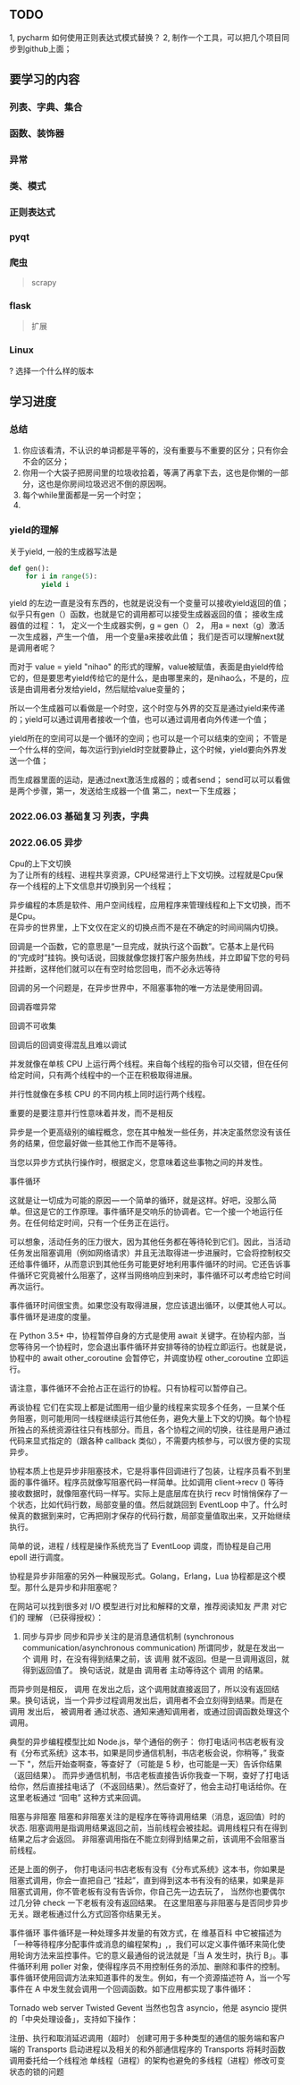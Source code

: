 ## TODO
1, pycharm 如何使用正则表达式模式替换？
2, 制作一个工具，可以把几个项目同步到github上面；

## 要学习的内容
### 列表、字典、集合  

### 函数、装饰器

### 异常 

### 类、模式

### 正则表达式  

### pyqt

### 爬虫
> scrapy

### flask
> 扩展

### Linux
? 选择一个什么样的版本  





## 学习进度 
### 总结
1. 你应该看清，不认识的单词都是平等的，没有重要与不重要的区分；只有你会不会的区分；  
2. 你用一个大袋子把房间里的垃圾收拾着，等满了再拿下去，这也是你懒的一部分，这也是你房间垃圾迟迟不倒的原因啊。
3. 每个while里面都是一另一个时空；
4. 


### yield的理解

关于yield, 一般的生成器写法是
```python
def gen():
    for i in range(5):
        yield i 

```
yield 的左边一直是没有东西的，也就是说没有一个变量可以接收yield返回的值；似乎只有gen（）函数，也就是它的调用都可以接受生成器返回的值；
接收生成器值的过程：
1， 定义一个生成器实例，g = gen（） 
2， 用a = next（g）激活一次生成器，产生一个值， 用一个变量a来接收此值；
我们是否可以理解next就是调用者呢？

而对于 value = yield "nihao" 的形式的理解，value被赋值，表面是由yield传给它的，但是要思考yield传给它的是什么，是由哪里来的，是nihao么，不是的，应该是由调用者分发给yield，然后赋给value变量的；

所以一个生成器可以看做是一个时空，这个时空与外界的交互是通过yield来传递的；yield可以通过调用者接收一个值，也可以通过调用者向外传递一个值；

yield所在的空间可以是一个循环的空间；也可以是一个可以结束的空间；
不管是一个什么样的空间，每次运行到yield时空就要静止，这个时候，yield要向外界发送一个值；

而生成器里面的运动，是通过next激活生成器的；或者send；
send可以可以看做是两个步骤，第一，发送给生成器一个值 第二，next一下生成器；
   


### 2022.06.03 基础复习 列表，字典

### 2022.06.05 异步

Cpu的上下文切换  
为了让所有的线程、进程共享资源，CPU经常进行上下文切换。过程就是Cpu保存一个线程的上下文信息并切换到另一个线程；

异步编程的本质是软件、用户空间线程，应用程序来管理线程和上下文切换，而不是Cpu。  
在异步的世界里，上下文仅在定义的切换点而不是在不确定的时间间隔内切换。  

回调是一个函数，它的意思是“一旦完成，就执行这个函数”。它基本上是代码的“完成时”挂钩。换句话说，回拨就像您拨打客户服务热线，并立即留下您的号码并挂断，这样他们就可以在有空时给您回电，而不必永远等待

回调的另一个问题是，在异步世界中，不阻塞事物的唯一方法是使用回调。

回调吞噬异常

回调不可收集

回调后的回调变得混乱且难以调试

并发就像在单核 CPU 上运行两个线程。来自每个线程的指令可以交错，但在任何给定时间，只有两个线程中的一个正在积极取得进展。

并行性就像在多核 CPU 的不同内核上同时运行两个线程。

重要的是要注意并行性意味着并发，而不是相反

异步是一个更高级别的编程概念，您在其中触发一些任务，并决定虽然您没有该任务的结果，但您最好做一些其他工作而不是等待。

当您以异步方式执行操作时，根据定义，您意味着这些事物之间的并发性。

事件循环

这就是让一切成为可能的原因 — 一个简单的循环，就是这样。好吧，没那么简单。但这是它的工作原理。事件循环是交响乐的协调者。它一个接一个地运行任务。在任何给定时间，只有一个任务正在运行。

可以想象，活动任务的压力很大，因为其他任务都在等待轮到它们。因此，当活动任务发出阻塞调用（例如网络请求）并且无法取得进一步进展时，它会将控制权交还给事件循环，从而意识到其他任务可能更好地利用事件循环的时间。它还告诉事件循环它究竟被什么阻塞了，这样当网络响应到来时，事件循环可以考虑给它时间再次运行。

事件循环时间很宝贵。如果您没有取得进展，您应该退出循环，以便其他人可以。事件循环是进度的度量。

在 Python 3.5+ 中，协程暂停自身的方式是使用 await 关键字。在协程内部，当您等待另一个协程时，您会退出事件循环并安排等待的协程立即运行。也就是说，协程中的 await other_coroutine 会暂停它，并调度协程 other_coroutine 立即运行。

请注意，事件循环不会抢占正在运行的协程。只有协程可以暂停自己。

再谈协程
它们在实现上都是试图用一组少量的线程来实现多个任务，一旦某个任务阻塞，则可能用同一线程继续运行其他任务，避免大量上下文的切换。每个协程所独占的系统资源往往只有栈部分。而且，各个协程之间的切换，往往是用户通过代码来显式指定的（跟各种 callback 类似），不需要内核参与，可以很方便的实现异步。

协程本质上也是异步非阻塞技术，它是将事件回调进行了包装，让程序员看不到里面的事件循环。程序员就像写阻塞代码一样简单。比如调用 client->recv () 等待接收数据时，就像阻塞代码一样写。实际上是底层库在执行 recv 时悄悄保存了一个状态，比如代码行数，局部变量的值。然后就跳回到 EventLoop 中了。什么时候真的数据到来时，它再把刚才保存的代码行数，局部变量值取出来，又开始继续执行。

简单的说，进程 / 线程是操作系统充当了 EventLoop 调度，而协程是自己用 epoll 进行调度。

协程是异步非阻塞的另外一种展现形式。Golang，Erlang，Lua 协程都是这个模型。那什么是异步和非阻塞呢？

在网站可以找到很多对 I/O 模型进行对比和解释的文章，推荐阅读知友 严肃 对它们的 理解 （已获得授权）：

1. 同步与异步 同步和异步关注的是消息通信机制 (synchronous communication/asynchronous communication) 所谓同步，就是在发出一个 调用 时，在没有得到结果之前，该 调用 就不返回。但是一旦调用返回，就得到返回值了。 换句话说，就是由 调用者 主动等待这个 调用 的结果。

而异步则是相反， 调用 在发出之后，这个调用就直接返回了，所以没有返回结果。换句话说，当一个异步过程调用发出后，调用者不会立刻得到结果。而是在 调用 发出后， 被调用者 通过状态、通知来通知调用者，或通过回调函数处理这个调用。

典型的异步编程模型比如 Node.js，举个通俗的例子： 你打电话问书店老板有没有《分布式系统》这本书，如果是同步通信机制，书店老板会说，你稍等，” 我查一下 "，然后开始查啊查，等查好了（可能是 5 秒，也可能是一天）告诉你结果（返回结果）。 而异步通信机制，书店老板直接告诉你我查一下啊，查好了打电话给你，然后直接挂电话了（不返回结果）。然后查好了，他会主动打电话给你。在这里老板通过 “回电” 这种方式来回调。

阻塞与非阻塞 阻塞和非阻塞关注的是程序在等待调用结果（消息，返回值）时的状态.
阻塞调用是指调用结果返回之前，当前线程会被挂起。调用线程只有在得到结果之后才会返回。 非阻塞调用指在不能立刻得到结果之前，该调用不会阻塞当前线程。

还是上面的例子， 你打电话问书店老板有没有《分布式系统》这本书，你如果是阻塞式调用，你会一直把自己 “挂起”，直到得到这本书有没有的结果，如果是非阻塞式调用，你不管老板有没有告诉你，你自己先一边去玩了， 当然你也要偶尔过几分钟 check 一下老板有没有返回结果。 在这里阻塞与非阻塞与是否同步异步无关。跟老板通过什么方式回答你结果无关。

事件循环
事件循环是一种处理多并发量的有效方式，在 维基百科 中它被描述为「一种等待程序分配事件或消息的编程架构」,，我们可以定义事件循环来简化使用轮询方法来监控事件。它的意义最通俗的说法就是「当 A 发生时，执行 B」。事件循环利用 poller 对象，使得程序员不用控制任务的添加、删除和事件的控制。事件循环使用回调方法来知道事件的发生。例如，有一个资源描述符 A，当一个写事件在 A 中发生就会调用一个回调函数。如下应用都实现了事件循环：

Tornado web server
Twisted
Gevent
当然也包含 asyncio，他是 asyncio 提供的「中央处理设备」，支持如下操作：

注册、执行和取消延迟调用（超时）
创建可用于多种类型的通信的服务端和客户端的 Transports
启动进程以及相关的和外部通信程序的 Transports
将耗时函数调用委托给一个线程池
单线程（进程）的架构也避免的多线程（进程）修改可变状态的锁的问题

